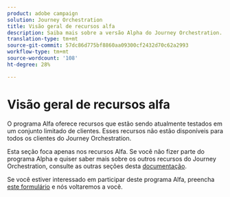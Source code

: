 ```yaml
---
product: adobe campaign
solution: Journey Orchestration
title: Visão geral de recursos alfa
description: Saiba mais sobre a versão Alpha do Journey Orchestration.
translation-type: tm+mt
source-git-commit: 57dc86d775bf8860aa09300cf2432d70c62a2993
workflow-type: tm+mt
source-wordcount: '108'
ht-degree: 28%

---
```



# Visão geral de recursos alfa

O programa Alfa oferece recursos que estão sendo atualmente testados em um conjunto limitado de clientes. Esses recursos não estão disponíveis para todos os clientes do Journey Orchestration.

Esta seção foca apenas nos recursos Alfa. Se você não fizer parte do programa Alpha e quiser saber mais sobre os outros recursos do Journey Orchestration, consulte as outras seções desta [documentação](../../journey-orchestration-home.md).

Se você estiver interessado em participar deste programa Alfa, preencha [este formulário](https://forms.office.com/Pages/ResponsePage.aspx?id=Wht7-jR7h0OUrtLBeN7O4RuhNDklrkhHrsBisppjRThURDJTTUxWSTBJQU1OSTBTVjMwUDRIQURDNS4u) e nós voltaremos a você.


